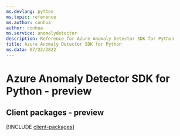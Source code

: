 ```yaml
---
ms.devlang: python
ms.topic: reference
ms.author: conhua
author: conhua
ms.service: anomalydetector
description: Reference for Azure Anomaly Detector SDK for Python
title: Azure Anomaly Detector SDK for Python
ms.data: 07/22/2022
---
```

# Azure Anomaly Detector SDK for Python - preview

## Client packages - preview
[!INCLUDE [client-packages](anomaly-detector-client-index.md)]